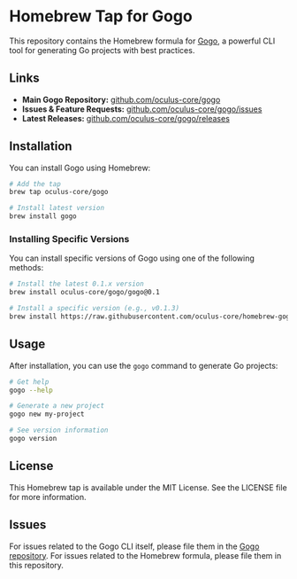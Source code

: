 # Homebrew Tap for Gogo

This repository contains the Homebrew formula for [Gogo](https://github.com/oculus-core/gogo), a powerful CLI tool for generating Go projects with best practices.

## Links

- **Main Gogo Repository:** [github.com/oculus-core/gogo](https://github.com/oculus-core/gogo)
- **Issues & Feature Requests:** [github.com/oculus-core/gogo/issues](https://github.com/oculus-core/gogo/issues)
- **Latest Releases:** [github.com/oculus-core/gogo/releases](https://github.com/oculus-core/gogo/releases)

## Installation

You can install Gogo using Homebrew:

```bash
# Add the tap
brew tap oculus-core/gogo

# Install latest version
brew install gogo
```

### Installing Specific Versions

You can install specific versions of Gogo using one of the following methods:

```bash
# Install the latest 0.1.x version
brew install oculus-core/gogo/gogo@0.1

# Install a specific version (e.g., v0.1.3)
brew install https://raw.githubusercontent.com/oculus-core/homebrew-gogo/v0.1.3/gogo.rb
```

## Usage

After installation, you can use the `gogo` command to generate Go projects:

```bash
# Get help
gogo --help

# Generate a new project
gogo new my-project

# See version information
gogo version
```

## License

This Homebrew tap is available under the MIT License. See the LICENSE file for more information.

## Issues

For issues related to the Gogo CLI itself, please file them in the [Gogo repository](https://github.com/oculus-core/gogo/issues).
For issues related to the Homebrew formula, please file them in this repository.